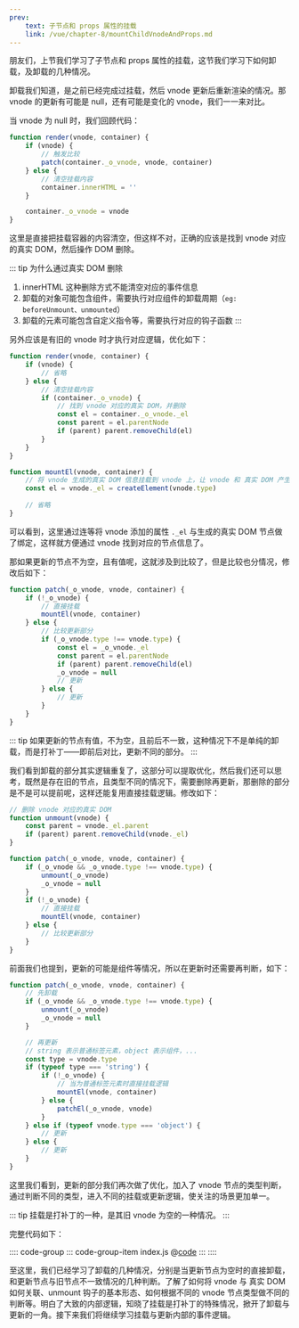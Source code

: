 ```yaml
---
prev:
    text: 子节点和 props 属性的挂载
    link: /vue/chapter-8/mountChildVnodeAndProps.md
---
```


朋友们，上节我们学习了子节点和 props 属性的挂载，这节我们学习下如何卸载，及卸载的几种情况。

卸载我们知道，是之前已经完成过挂载，然后 vnode 更新后重新渲染的情况。那 vnode 的更新有可能是 null，还有可能是变化的 vnode，我们一一来对比。

当 vnode 为 null 时，我们回顾代码：

```js
function render(vnode, container) {
    if (vnode) {
        // 触发比较
        patch(container._o_vnode, vnode, container)
    } else {
        // 清空挂载内容
        container.innerHTML = ''
    }

    container._o_vnode = vnode
}
```

这里是直接把挂载容器的内容清空，但这样不对，正确的应该是找到 vnode 对应的真实 DOM，然后操作 DOM 删除。

::: tip 为什么通过真实 DOM 删除
1. innerHTML 这种删除方式不能清空对应的事件信息
2. 卸载的对象可能包含组件，需要执行对应组件的卸载周期（```eg: beforeUnmount、unmounted```）
3. 卸载的元素可能包含自定义指令等，需要执行对应的钩子函数
:::

另外应该是有旧的 vnode 时才执行对应逻辑，优化如下：

```js
function render(vnode, container) {
    if (vnode) {
        // 省略
    } else {
        // 清空挂载内容
        if (container._o_vnode) {
            // 找到 vnode 对应的真实 DOM，并删除
            const el = container._o_vnode._el
            const parent = el.parentNode
            if (parent) parent.removeChild(el)
        }
    }
}

function mountEl(vnode, container) {
    // 将 vnode 生成的真实 DOM 信息挂载到 vnode 上，让 vnode 和 真实 DOM 产生关联
    const el = vnode._el = createElement(vnode.type)
    
    // 省略
}
```

可以看到，这里通过连等将 vnode 添加的属性 ```._el``` 与生成的真实 DOM 节点做了绑定，这样就方便通过 vnode 找到对应的节点信息了。

那如果更新的节点不为空，且有值呢，这就涉及到比较了，但是比较也分情况，修改后如下：

```js
function patch(_o_vnode, vnode, container) {
    if (!_o_vnode) {
        // 直接挂载
        mountEl(vnode, container)
    } else {
        // 比较更新部分
        if (_o_vnode.type !== vnode.type) {
            const el = _o_vnode._el
            const parent = el.parentNode
            if (parent) parent.removeChild(el)
            _o_vnode = null
            // 更新
        } else {
            // 更新
        }
    }
}
```

::: tip
如果更新的节点有值，不为空，且前后不一致，这种情况下不是单纯的卸载，而是打补丁——即前后对比，更新不同的部分。
:::

我们看到卸载的部分其实逻辑重复了，这部分可以提取优化，然后我们还可以思考，既然是存在旧的节点，且类型不同的情况下，需要删除再更新，那删除的部分是不是可以提前呢，这样还能复用直接挂载逻辑。修改如下：

```js
// 删除 vnode 对应的真实 DOM
function unmount(vnode) {
    const parent = vnode._el.parent
    if (parent) parent.removeChild(vnode._el)
}

function patch(_o_vnode, vnode, container) {
    if (_o_vnode && _o_vnode.type !== vnode.type) {
        unmount(_o_vnode)
        _o_vnode = null
    }
    if (!_o_vnode) {
        // 直接挂载
        mountEl(vnode, container)
    } else {
        // 比较更新部分
    }
}
```

前面我们也提到，更新的可能是组件等情况，所以在更新时还需要再判断，如下：

```js
function patch(_o_vnode, vnode, container) {
    // 先卸载
    if (_o_vnode && _o_vnode.type !== vnode.type) {
        unmount(_o_vnode)
        _o_vnode = null
    }

    // 再更新
    // string 表示普通标签元素，object 表示组件，...
    const type = vnode.type
    if (typeof type === 'string') {
        if (!_o_vnode) {
            // 当为普通标签元素时直接挂载逻辑
            mountEl(vnode, container)
        } else {
            patchEl(_o_vnode, vnode)
        }
    } else if (typeof vnode.type === 'object') {
        // 更新
    } else {
        // 更新
    }
}
```

这里我们看到，更新的部分我们再次做了优化，加入了 vnode 节点的类型判断，通过判断不同的类型，进入不同的挂载或更新逻辑，使关注的场景更加单一。

::: tip
挂载是打补丁的一种，是其旧 vnode 为空的一种情况。
:::

完整代码如下：

:::: code-group
::: code-group-item index.js
@[code](../source/v.0.0.9/index.js)
:::
::::

至这里，我们已经学习了卸载的几种情况，分别是当更新节点为空时的直接卸载，和更新节点与旧节点不一致情况的几种判断。了解了如何将 vnode 与 真实 DOM 如何关联、unmount 钩子的基本形态、如何根据不同的 vnode 节点类型做不同的判断等。明白了大致的内部逻辑，知晓了挂载是打补丁的特殊情况，掀开了卸载与更新的一角。接下来我们将继续学习挂载与更新内部的事件逻辑。